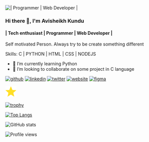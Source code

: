 ![| Programmer | Web Developer |](https://media-exp1.licdn.com/dms/image/D5603AQE-Qu4KKyPstg/profile-displayphoto-shrink_800_800/0/1666942928080?e=1672272000&v=beta&t=VbHRGxtWPo2lTGPhGWTSWELA1HkINwYAa9gPEpsNjG0)
### Hi there 👋, I'm Avisheikh Kundu
#### | Tech enthusiast | Programmer | Web Developer | 


Self motivated Person. Always try to be create something different 

Skills: C | PYTHON | HTML | CSS | NODEJS

- 🌱 I’m currently learning Python 
- 👯 I’m looking to collaborate on some project in C language 


[<img src='https://cdn.jsdelivr.net/npm/simple-icons@3.0.1/icons/github.svg' alt='github' height='40'>](https://github.com/AvisheikhKundu)  [<img src='https://cdn.jsdelivr.net/npm/simple-icons@3.0.1/icons/linkedin.svg' alt='linkedin' height='40'>](https://www.linkedin.com/in/avisheikh-kundu/)  [<img src='https://cdn.jsdelivr.net/npm/simple-icons@3.0.1/icons/twitter.svg' alt='twitter' height='40'>](https://twitter.com/AvisheikhKundu)  [<img src='https://cdn.jsdelivr.net/npm/simple-icons@3.0.1/icons/icloud.svg' alt='website' height='40'>](https://sites.google.com/diu.edu.bd/avisheikh/portfolio)  [<img src='https://cdn.jsdelivr.net/npm/simple-icons@3.0.1/icons/figma.svg' alt='figma' height='40'>](https://www.figma.com/files/user/1146477144873468645?fuid=1146477144873468645)  

<a href='https://stars.github.com/'><img src='https://raw.githubusercontent.com/acervenky/animated-github-badges/master/assets/starbadge.gif' width='35' height='35'></a> 

[![trophy](https://github-profile-trophy.vercel.app/?username=AvisheikhKundu)](https://github.com/ryo-ma/github-profile-trophy)

[![Top Langs](https://github-readme-stats.vercel.app/api/top-langs/?username=AvisheikhKundu)](https://github.com/anuraghazra/github-readme-stats)

![GitHub stats](https://github-readme-stats.vercel.app/api?username=AvisheikhKundu&show_icons=true)  

![Profile views](https://gpvc.arturio.dev/AvisheikhKundu)  
